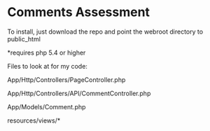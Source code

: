 # Comments Assessment
To install, just download the repo and point the webroot directory to public_html

*requires php 5.4 or higher

Files to look at for my code:

App/Http/Controllers/PageController.php

App/Http/Controllers/API/CommentController.php

App/Models/Comment.php

resources/views/*
